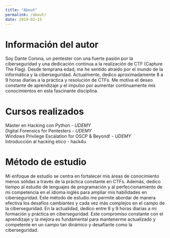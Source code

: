 ```yaml
---
title: "About"
permalink: /about/
date: 2019-02-15
---
```


# Información del autor

Soy Dante Corona, un pentester con una fuerte pasión por la ciberseguridad y una dedicación continua a la realización de CTF (Capture The Flag). Desde temprana edad, me he sentido atraído por el mundo de la informática y la ciberseguridad. Actualmente, dedico aproximadamente 8 a 9 horas diarias a la práctica y resolución de CTFs. Me motiva el deseo constante de aprendizaje y el impulso por aumentar continuamente mis conocimientos en esta fascinante disciplina.

# Cursos realizados

Máster en Hacking con Python - *UDEMY* <br>
Digital Forensics for Pentesters - *UDEMY* <br>
Windows Privilege Escalation for OSCP & Beyond! - *UDEMY* <br>
Introducción al hacking etico - hack4u <br>


# Método de estudio

Mi enfoque de estudio se centra en fortalecer mis áreas de conocimiento menos sólidas a través de la práctica constante en CTFs. Además, dedico tiempo al estudio de lenguajes de programación y al perfeccionamiento de mi competencia en el idioma inglés para ampliar mis habilidades en ciberseguridad. Este método de estudio me permite abordar de manera efectiva los desafíos cambiantes y cada vez más complejos en el campo de la ciberseguridad. En la actualidad, dedico entre 8 y 9 horas diarias a mi formación y práctica en ciberseguridad. Este compromiso constante con el aprendizaje y la mejora es fundamental para mantenerme actualizado y competente en un campo tan dinámico y desafiante como la ciberseguridad.
